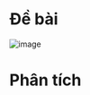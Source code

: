 # Đề bài
![image](https://github.com/VanHoang110802/Competitive_Programming/assets/108053955/6cb991c0-58a3-4020-b0c0-907dc256ecd3)

# Phân tích
